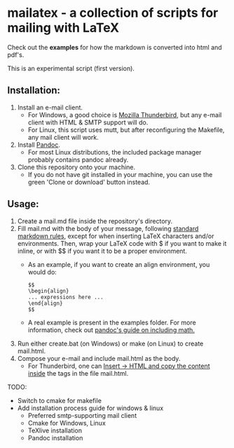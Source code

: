 # mailatex - a collection of scripts for mailing with LaTeX

Check out the **examples** for how the markdown is converted into html and pdf's.

This is an experimental script (first version).

## Installation:
1. Install an e-mail client.
	* For Windows, a good choice is [Mozilla Thunderbird](https://www.thunderbird.net/en-US/), but any e-mail client with HTML & SMTP support will do.
	* For Linux, this script uses mutt, but after reconfiguring the Makefile, any mail client will work.
2. Install [Pandoc](https://pandoc.org/).
	* For most Linux distributions, the included package manager probably contains pandoc already.
3. Clone this repository onto your machine.
	* If you do not have git installed in your machine, you can use the green 'Clone or download' button instead.

## Usage:
1. Create a mail.md file inside the repository's directory.
2. Fill mail.md with the body of your message, following [standard markdown rules](https://learnxinyminutes.com/docs/markdown/), except for when inserting LaTeX characters and/or environments. Then, wrap your LaTeX code with $ if you want to make it inline, or with $$ if you want it to be a proper environment.
	* As an example, if you want to create an align environment, you would do:

		```
		$$
		\begin{align}
		... expressions here ...
		\end{align}
		$$
		```
		
	* A real example is present in the examples folder. For more information, check out [pandoc's guide on including math.](https://pandoc.org/MANUAL.html#math)
3. Run either create.bat (on Windows) or make (on Linux) to create mail.html.
4. Compose your e-mail and include mail.html as the body.
	* For Thunderbird, one can [Insert -> HTML and copy the content inside](https://www.joshcanhelp.com/how-to-send-html-emails-for-free-using-mozilla-thunderbird/) the <body></body> tags in the file mail.html.


TODO:

* Switch to cmake for makefile
* Add installation process guide for windows & linux
    - Preferred smtp-supporting mail client
    - Cmake for Windows, Linux
    - TeXlive installation
    - Pandoc installation
